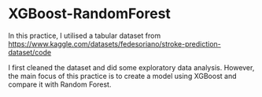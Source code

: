 # XGBoost-RandomForest

In this practice, I utilised a tabular dataset from https://www.kaggle.com/datasets/fedesoriano/stroke-prediction-dataset/code

I first cleaned the dataset and did some exploratory data analysis.
However, the main focus of this practice is to create a model using XGBoost and compare it with Random Forest.
